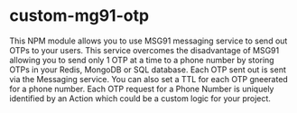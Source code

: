 # custom-mg91-otp
This NPM module allows you to use MSG91 messaging service to send out OTPs to your users. This service overcomes the disadvantage of MSG91 allowing you to send only 1 OTP at a time to a phone number by storing OTPs in your Redis, MongoDB or SQL database. Each OTP sent out is sent via the Messaging service. You can also set a TTL for each OTP gneerated for a phone number. Each OTP request for a Phone Number is uniquely identified by an Action which could be a custom logic for your project.
